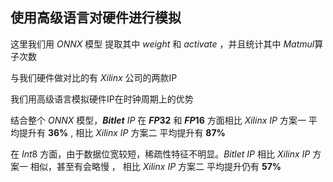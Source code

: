 ## 使用高级语言对硬件进行模拟
这里我们用 $ONNX$ 模型 
提取其中 $weight$ 和 $activate$ ，并且统计其中 $Matmul$算子次数

与我们硬件做对比的有 $Xilinx$ 公司的两款IP
 
我们用高级语言模拟硬件IP在时钟周期上的优势

结合整个 $ONNX$ 模型，**$Bitlet$** $IP$ 在 **$FP32$** 和 **$FP16$** 方面相比 $Xilinx$ $IP$ 方案一 平均提升有 **36%** , 相比 $Xilinx$ $IP$ 方案二 平均提升有 **87%**

在 $Int8$ 方面，由于数据位宽较短，稀疏性特征不明显。$Bitlet$ $IP$ 相比 $Xilinx$ $IP$ 方案一 相似，甚至有会略慢 ， 相比 $Xilinx$ $IP$ 方案二 平均提升仍有 **57%**